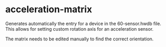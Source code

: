 # acceleration-matrix
Generates automatically the entry for a device in the 60-sensor.hwdb file. This allows for setting custom rotation axis for an acceleration sensor.

The matrix needs to be edited manually to find the correct orientation.
